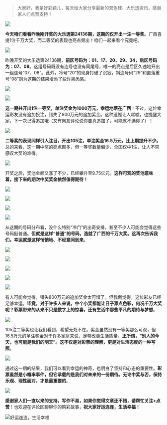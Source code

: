 > 大家好，我是好彩颖儿，每天给大家分享最新的双色球、大乐透资讯，感谢家人们点赞支持！


![](https://cdn.jsdelivr.net/gh/wangwenjie1314/PicCDN/2024-11-24/1732407609986-image.png)


**今天咱们看看昨晚刚开奖的大乐透第24136期，这期的仅开出一注一等奖**。广西喜提1注千万大奖，而二等奖的表现也亮点频出！咱们一起来看个究竟吧。


![](https://cdn.jsdelivr.net/gh/wangwenjie1314/PicCDN/2024-11-24/1732407920769-image.png)



昨晚开奖的大乐透第24136期，**前区号码为：01、17、20、29、34，后区号码为：07、08**。这组号码既没有连号也没有同尾号，唯一的亮点是后区久违地开出一组连号“07、08”。此外，冷号“20”的现身打破了沉寂，斜连号码“29”和直落重号“08”则为这期的结果增添了些许熟悉感。


![](https://cdn.jsdelivr.net/gh/wangwenjie1314/PicCDN/2024-11-24/1732407634678-image.png)

![](https://cdn.jsdelivr.net/gh/wangwenjie1314/PicCDN/2024-11-24/1732407622023-image.png)



**这一期共开出1注一等奖，单注奖金为1000万元，幸运地落在广西**！不过，这位幸运彩友没有追加投注，错失了800万元的追加奖金。这种遗憾让人唏嘘，也提醒大家，下一次记得追加哦（又有网友评论说你要真追加了，可能就不选你了）！


![](https://cdn.jsdelivr.net/gh/wangwenjie1314/PicCDN/2024-11-24/1732407659598-image.png)


**二等奖的表现同样引人注目，开出105注，单注奖金16.5万元，比上期提升不少。** 总的来看，这一期中奖的亮点颇多，但一等奖数量偏少，全国仅中1注，让人不禁感叹大奖的难得。


![](https://cdn.jsdelivr.net/gh/wangwenjie1314/PicCDN/2024-11-24/1732408027507-image.png)



开奖之后，奖池金额又涨了不少，已经攀升至9.75亿元。**这样可观的奖池意味着，接下来的期次中奖奖金依然值得期待！**

![](https://cdn.jsdelivr.net/gh/wangwenjie1314/PicCDN/2024-11-24/1732407882772-image.png)

![](https://cdn.jsdelivr.net/gh/wangwenjie1314/PicCDN/2024-11-24/1732407900642-image.png)

![](https://cdn.jsdelivr.net/gh/wangwenjie1314/PicCDN/2024-11-24/1732407907342-image.png)


![](https://cdn.jsdelivr.net/gh/wangwenjie1314/PicCDN/2024-11-24/1732407912686-image.png)

从这期的号码分布看，没什么特别“冷门”的出奇安排，甚至不少人可能会觉得这些号码挺普通。**但就是这样“普通”的号码，造就了广西的千万大奖。这再次告诉我们，幸运就是这样悄悄地、不经意间到来**。


![](https://cdn.jsdelivr.net/gh/wangwenjie1314/PicCDN/2024-11-24/1732407945492-image.png)

![](https://cdn.jsdelivr.net/gh/wangwenjie1314/PicCDN/2024-11-24/1732407952375-image.png)


![](https://cdn.jsdelivr.net/gh/wangwenjie1314/PicCDN/2024-11-24/1732407959759-image.png)


![](https://cdn.jsdelivr.net/gh/wangwenjie1314/PicCDN/2024-11-24/1732407970985-image.png)


![](https://cdn.jsdelivr.net/gh/wangwenjie1314/PicCDN/2024-11-24/1732407978766-image.png)

有人可能会觉得，错失800万元的追加奖金太可惜了。但我倒觉得，这位彩友已经足够幸运。**毕竟，对于许多人来说，中个小奖都能让日子添点色彩，何况千万大奖呢？彩票带来的从来不只是数字上的惊喜，还有生活中那些平凡的期待与梦想**。


![](https://cdn.jsdelivr.net/gh/wangwenjie1314/PicCDN/2024-11-24/1732407872082-image.png)


105注二等奖也让我们看到，希望无处不在。奖金虽然没有一等奖那么可观，但16.5万元的单注奖金对于许多家庭来说，足够改善生活质量。**正所谓，“别人的今天，也可能是我们的明天”。这不仅是对彩票的理解，更是对生活态度的一种写照**。



![](https://cdn.jsdelivr.net/gh/wangwenjie1314/PicCDN/2024-11-24/1732407839746-image.png)


通过这一期的结果，我们可以看到幸运的神奇，也明白了坚持和心态的重要性。**彩票虽然是小概率事件，但它承载的是我们对未来的一份期待。无论中奖与否，保持乐观、理性面对，才是最重要的**。 


![](https://cdn.jsdelivr.net/gh/wangwenjie1314/PicCDN/2024-11-24/1732408088206-image.png)


**感谢家人们一直以来的支持，写作不易，如果你觉得文章还不错，请帮忙关注+点赞**！也欢迎在评论区聊聊你的购彩故事，**祝大家好运连连，生活幸福！**

![好运连连，生活幸福](https://cdn.jsdelivr.net/gh/wangwenjie1314/PicCDN/2024-8-8/1723090451835-image.png)

